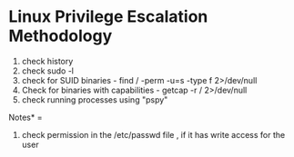 # Linux Privilege Escalation Methodology

1. check history
2. check sudo -l
3. check for SUID binaries - find / -perm -u=s -type f 2>/dev/null
4. Check for binaries with capabilities - getcap -r / 2>/dev/null
5. check running processes using "pspy"


Notes* = 
1. check permission in the /etc/passwd file , if it has write access for the user
